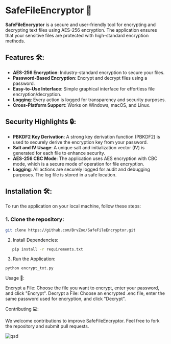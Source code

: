# SafeFileEncryptor 🔐

**SafeFileEncryptor** is a secure and user-friendly tool for encrypting and decrypting text files using AES-256 encryption. The application ensures that your sensitive files are protected with high-standard encryption methods.

## Features 🛠️:
- **AES-256 Encryption**: Industry-standard encryption to secure your files.
- **Password-Based Encryption**: Encrypt and decrypt files using a password.
- **Easy-to-Use Interface**: Simple graphical interface for effortless file encryption/decryption.
- **Logging**: Every action is logged for transparency and security purposes.
- **Cross-Platform Support**: Works on Windows, macOS, and Linux.

## Security Highlights 🔒:
- **PBKDF2 Key Derivation**: A strong key derivation function (PBKDF2) is used to securely derive the encryption key from your password.
- **Salt and IV Usage**: A unique salt and initialization vector (IV) is generated for each file to enhance security.
- **AES-256 CBC Mode**: The application uses AES encryption with CBC mode, which is a secure mode of operation for file encryption.
- **Logging**: All actions are securely logged for audit and debugging purposes. The log file is stored in a safe location.

## Installation 🛠️:
To run the application on your local machine, follow these steps:

### 1. Clone the repository:
```bash
git clone https://github.com/BrvZoo/SafeFileEncryptor.git
```
2. Install Dependencies:
```bash
   pip install -r requirements.txt
```
3. Run the Application:
```bash
python encrypt_txt.py
```
Usage 📂:

Encrypt a File: Choose the file you want to encrypt, enter your password, and click "Encrypt".
Decrypt a File: Choose an encrypted .enc file, enter the same password used for encryption, and click "Decrypt".

Contributing 💻:

We welcome contributions to improve SafeFileEncryptor. Feel free to fork the repository and submit pull requests.

![qsd](https://github.com/user-attachments/assets/0cef12f9-4a6b-45f3-81d9-8312e94cb814)

